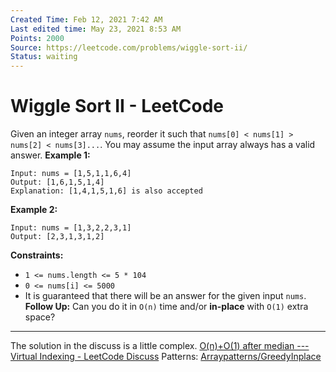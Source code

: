 ```yaml
---
Created Time: Feb 12, 2021 7:42 AM
Last edited time: May 23, 2021 8:53 AM
Points: 2000
Source: https://leetcode.com/problems/wiggle-sort-ii/
Status: waiting
---
```


# Wiggle Sort II - LeetCode

Given an integer array `nums`, reorder it such that `nums[0] < nums[1] > nums[2] < nums[3]...`.
You may assume the input array always has a valid answer.
**Example 1:**
```
Input: nums = [1,5,1,1,6,4]
Output: [1,6,1,5,1,4]
Explanation: [1,4,1,5,1,6] is also accepted
```
**Example 2:**
```
Input: nums = [1,3,2,2,3,1]
Output: [2,3,1,3,1,2]
```
**Constraints:**
- `1 <= nums.length <= 5 * 104`
- `0 <= nums[i] <= 5000`
- It is guaranteed that there will be an answer for the given input `nums`.
**Follow Up:** Can you do it in `O(n)` time and/or **in-place** with `O(1)` extra space?
---
The solution in the discuss is a little complex. 
[O(n)+O(1) after median --- Virtual Indexing - LeetCode Discuss](https://leetcode.com/problems/wiggle-sort-ii/discuss/77677/O(n)%2BO(1)-after-median-Virtual-Indexing)
Patterns: [Array](Array.md)[patterns/Greedy](patterns/Greedy.md)[Inplace](Inplace.md)